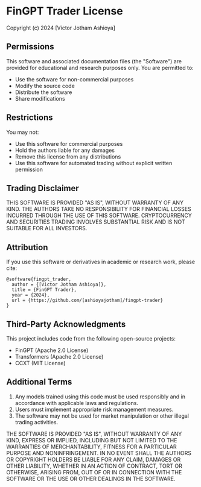 # FinGPT Trader License

Copyright (c) 2024 [Victor Jotham Ashioya]

## Permissions

This software and associated documentation files (the "Software") are provided for educational and research purposes only. You are permitted to:

- Use the software for non-commercial purposes
- Modify the source code
- Distribute the software
- Share modifications

## Restrictions

You may not:
- Use this software for commercial purposes
- Hold the authors liable for any damages
- Remove this license from any distributions
- Use this software for automated trading without explicit written permission

## Trading Disclaimer

THIS SOFTWARE IS PROVIDED "AS IS", WITHOUT WARRANTY OF ANY KIND. THE AUTHORS TAKE NO RESPONSIBILITY FOR FINANCIAL LOSSES INCURRED THROUGH THE USE OF THIS SOFTWARE. CRYPTOCURRENCY AND SECURITIES TRADING INVOLVES SUBSTANTIAL RISK AND IS NOT SUITABLE FOR ALL INVESTORS.

## Attribution

If you use this software or derivatives in academic or research work, please cite:

```
@software{fingpt_trader,
  author = {[Victor Jotham Ashioya]},
  title = {FinGPT Trader},
  year = {2024},
  url = {https://github.com/[ashioyajotham]/fingpt-trader}
}
```

## Third-Party Acknowledgments

This project includes code from the following open-source projects:
- FinGPT (Apache 2.0 License)
- Transformers (Apache 2.0 License)
- CCXT (MIT License)

## Additional Terms

1. Any models trained using this code must be used responsibly and in accordance with applicable laws and regulations.
2. Users must implement appropriate risk management measures.
3. The software may not be used for market manipulation or other illegal trading activities.

THE SOFTWARE IS PROVIDED "AS IS", WITHOUT WARRANTY OF ANY KIND, EXPRESS OR IMPLIED, INCLUDING BUT NOT LIMITED TO THE WARRANTIES OF MERCHANTABILITY, FITNESS FOR A PARTICULAR PURPOSE AND NONINFRINGEMENT. IN NO EVENT SHALL THE AUTHORS OR COPYRIGHT HOLDERS BE LIABLE FOR ANY CLAIM, DAMAGES OR OTHER LIABILITY, WHETHER IN AN ACTION OF CONTRACT, TORT OR OTHERWISE, ARISING FROM, OUT OF OR IN CONNECTION WITH THE SOFTWARE OR THE USE OR OTHER DEALINGS IN THE SOFTWARE.